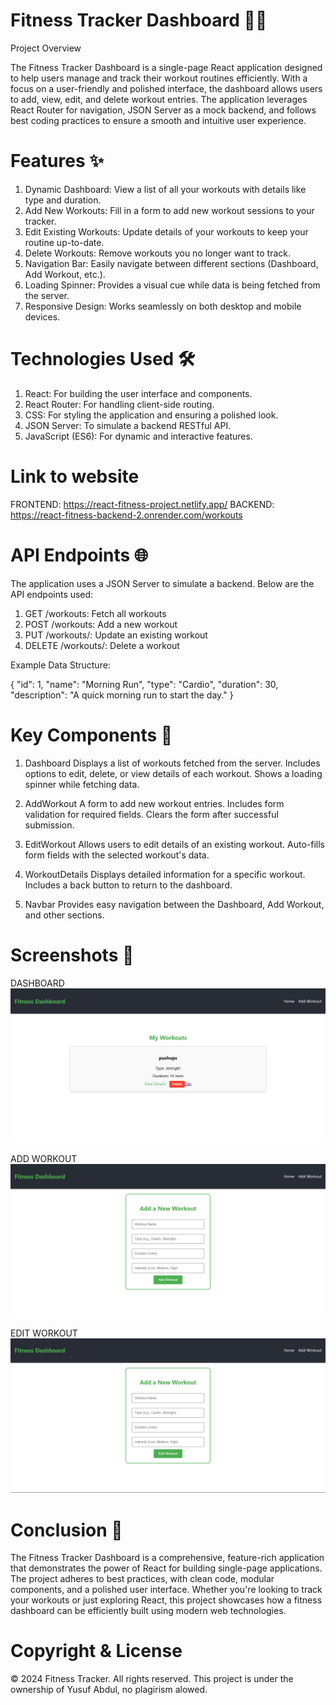 # Fitness Tracker Dashboard 🏋️‍♂️
Project Overview

The Fitness Tracker Dashboard is a single-page React application designed to help users manage and track their workout routines efficiently. With a focus on a user-friendly and polished interface, the dashboard allows users to add, view, edit, and delete workout entries. The application leverages React Router for navigation, JSON Server as a mock backend, and follows best coding practices to ensure a smooth and intuitive user experience.

# Features ✨

1. Dynamic Dashboard: View a list of all your workouts with details like type and duration.
2. Add New Workouts: Fill in a form to add new workout sessions to your tracker.
3. Edit Existing Workouts: Update details of your workouts to keep your routine up-to-date.
4. Delete Workouts: Remove workouts you no longer want to track.
5. Navigation Bar: Easily navigate between different sections (Dashboard, Add Workout, etc.).
6. Loading Spinner: Provides a visual cue while data is being fetched from the server.
7. Responsive Design: Works seamlessly on both desktop and mobile devices.

# Technologies Used 🛠️

1. React: For building the user interface and components.
2. React Router: For handling client-side routing.
3. CSS: For styling the application and ensuring a polished look.
4. JSON Server: To simulate a backend RESTful API.
5. JavaScript (ES6): For dynamic and interactive features.

# Link to website
FRONTEND: https://react-fitness-project.netlify.app/
BACKEND: https://react-fitness-backend-2.onrender.com/workouts

# API Endpoints 🌐

The application uses a JSON Server to simulate a backend. Below are the API endpoints used:

1. GET /workouts: Fetch all workouts
2. POST /workouts: Add a new workout
3. PUT /workouts/: Update an existing workout
4. DELETE /workouts/: Delete a workout

Example Data Structure:

{
  "id": 1,
  "name": "Morning Run",
  "type": "Cardio",
  "duration": 30,
  "description": "A quick morning run to start the day."
}

# Key Components 🧩

1. Dashboard
Displays a list of workouts fetched from the server.
Includes options to edit, delete, or view details of each workout.
Shows a loading spinner while fetching data.

2. AddWorkout
A form to add new workout entries.
Includes form validation for required fields.
Clears the form after successful submission.

3. EditWorkout
Allows users to edit details of an existing workout.
Auto-fills form fields with the selected workout's data.

4. WorkoutDetails
Displays detailed information for a specific workout.
Includes a back button to return to the dashboard.

5. Navbar
Provides easy navigation between the Dashboard, Add Workout, and other sections.

# Screenshots 📸

DASHBOARD
![alt text](<images/Screenshot (188).png>)

ADD WORKOUT
![alt text](<images/Screenshot (189).png>)

EDIT WORKOUT
![alt text](<images/Screenshot (190).png>)

# Conclusion 🎉

The Fitness Tracker Dashboard is a comprehensive, feature-rich application that demonstrates the power of React for building single-page applications. The project adheres to best practices, with clean code, modular components, and a polished user interface. Whether you're looking to track your workouts or just exploring React, this project showcases how a fitness dashboard can be efficiently built using modern web technologies.

# Copyright & License

© 2024 Fitness Tracker. All rights reserved. This project is under the ownership of Yusuf Abdul, no plagirism alowed.